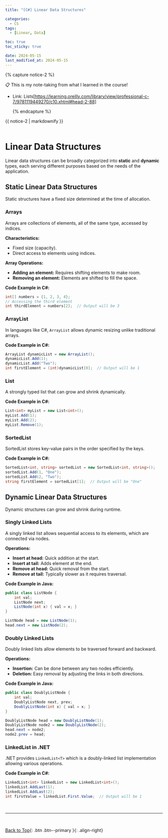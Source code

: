 ```yaml
---
title: "[C#] Linear Data Structures"

categories:
  - CS
tags:
  - [Linear, Data]

toc: true
toc_sticky: true

date: 2024-05-15
last_modified_at: 2024-05-15
---
```


{% capture notice-2 %}

📋 This is my note-taking from what I learned in the course!

- Link: Lists[https://learning.oreilly.com/library/view/professional-c-7/9781119449270/c10.xhtml#head-2-88]

  {% endcapture %}

<div class="notice--danger">{{ notice-2 | markdownify }}</div>

<br>

# Linear Data Structures

Linear data structures can be broadly categorized into **static** and **dynamic** types, each serving different purposes based on the needs of the application.

## Static Linear Data Structures

Static structures have a fixed size determined at the time of allocation.

### Arrays

Arrays are collections of elements, all of the same type, accessed by indices.

**Characteristics:**
- Fixed size (capacity).
- Direct access to elements using indices.

**Array Operations:**
- **Adding an element:** Requires shifting elements to make room.
- **Removing an element:** Elements are shifted to fill the space.

**Code Example in C#:**
```csharp
int[] numbers = {1, 2, 3, 4};
// Accessing the third element
int thirdElement = numbers[2];  // Output will be 3
```

### ArrayList

In languages like C#, `ArrayList` allows dynamic resizing unlike traditional arrays.

**Code Example in C#:**
```csharp
ArrayList dynamicList = new ArrayList();
dynamicList.Add(1);
dynamicList.Add("Two");
int firstElement = (int)dynamicList[0];  // Output will be 1
```

### List<T>

A strongly typed list that can grow and shrink dynamically.

**Code Example in C#:**
```csharp
List<int> myList = new List<int>();
myList.Add(1);
myList.Add(2);
myList.Remove(1);
```

### SortedList

SortedList stores key-value pairs in the order specified by the keys.

**Code Example in C#:**
```csharp
SortedList<int, string> sortedList = new SortedList<int, string>();
sortedList.Add(1, "One");
sortedList.Add(2, "Two");
string firstElement = sortedList[1];  // Output will be "One"
```

## Dynamic Linear Data Structures

Dynamic structures can grow and shrink during runtime.

### Singly Linked Lists

A singly linked list allows sequential access to its elements, which are connected via nodes.

**Operations:**
- **Insert at head:** Quick addition at the start.
- **Insert at tail:** Adds element at the end.
- **Remove at head:** Quick removal from the start.
- **Remove at tail:** Typically slower as it requires traversal.

**Code Example in Java:**
```java
public class ListNode {
    int val;
    ListNode next;
    ListNode(int x) { val = x; }
}

ListNode head = new ListNode(1);
head.next = new ListNode(2);
```

### Doubly Linked Lists

Doubly linked lists allow elements to be traversed forward and backward.

**Operations:**
- **Insertion:** Can be done between any two nodes efficiently.
- **Deletion:** Easy removal by adjusting the links in both directions.

**Code Example in Java:**
```java
public class DoublyListNode {
    int val;
    DoublyListNode next, prev;
    DoublyListNode(int x) { val = x; }
}

DoublyListNode head = new DoublyListNode(1);
DoublyListNode node2 = new DoublyListNode(2);
head.next = node2;
node2.prev = head;
```

### LinkedList<T> in .NET

.NET provides `LinkedList<T>` which is a doubly-linked list implementation allowing various operations.

**Code Example in C#:**
```csharp
LinkedList<int> linkedList = new LinkedList<int>();
linkedList.AddLast(1);
linkedList.AddLast(2);
int firstValue = linkedList.First.Value;  // Output will be 1
```

<br>

---

<br>

[Back to Top](#){: .btn .btn--primary }{: .align-right}
